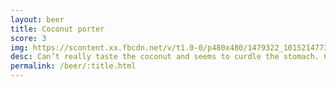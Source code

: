 ```yaml
---
layout: beer
title: Coconut porter
score: 3
img: https://scontent.xx.fbcdn.net/v/t1.0-0/p480x480/1479322_10152147730723745_835775935_n.jpg?oh=af45176ba82cd91e3fca0f66b20e9076&oe=591A0707
desc: Can’t really taste the coconut and seems to curdle the stomach. Could just be fighting with the other beers. Or the fried rice
permalink: /beer/:title.html
---
```

